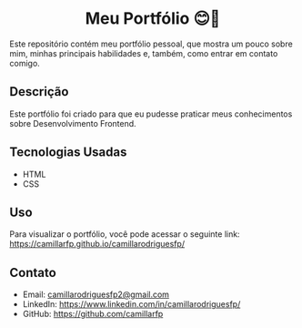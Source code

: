 <h1 align="center">Meu Portfólio 😊🌷</h1>
Este repositório contém meu portfólio pessoal, que mostra um pouco sobre mim, minhas principais habilidades e, também, como entrar em contato comigo.

## Descrição
Este portfólio foi criado para que eu pudesse praticar meus conhecimentos sobre Desenvolvimento Frontend.

## Tecnologias Usadas
- HTML
- CSS

## Uso
Para visualizar o portfólio, você pode acessar o seguinte link: https://camillarfp.github.io/camillarodriguesfp/

## Contato
- Email: camillarodriguesfp2@gmail.com
- LinkedIn: https://www.linkedin.com/in/camillarodriguesfp/
- GitHub: https://github.com/camillarfp
